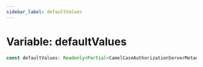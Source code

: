 ```yaml
---
sidebar_label: defaultValues
---
```


# Variable: defaultValues

```ts
const defaultValues: Readonly<Partial<CamelCaseAuthorizationServerMetadata>>;
```
